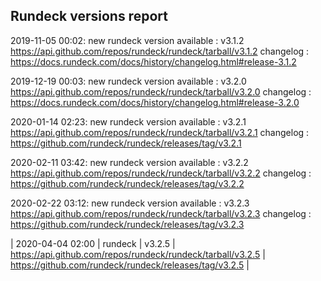 ## Rundeck versions report

2019-11-05 00:02: new rundeck version available : v3.1.2 https://api.github.com/repos/rundeck/rundeck/tarball/v3.1.2 changelog : https://docs.rundeck.com/docs/history/changelog.html#release-3.1.2

2019-12-19 00:03: new rundeck version available : v3.2.0 https://api.github.com/repos/rundeck/rundeck/tarball/v3.2.0 changelog : https://docs.rundeck.com/docs/history/changelog.html#release-3.2.0

2020-01-14 02:23: new rundeck version available : v3.2.1 https://api.github.com/repos/rundeck/rundeck/tarball/v3.2.1 changelog : https://github.com/rundeck/rundeck/releases/tag/v3.2.1

2020-02-11 03:42: new rundeck version available : v3.2.2 https://api.github.com/repos/rundeck/rundeck/tarball/v3.2.2 changelog : https://github.com/rundeck/rundeck/releases/tag/v3.2.2

2020-02-22 03:12: new rundeck version available : v3.2.3 https://api.github.com/repos/rundeck/rundeck/tarball/v3.2.3 changelog : https://github.com/rundeck/rundeck/releases/tag/v3.2.3

| 2020-04-04 02:00 | rundeck | v3.2.5 | https://api.github.com/repos/rundeck/rundeck/tarball/v3.2.5 | https://github.com/rundeck/rundeck/releases/tag/v3.2.5 |
